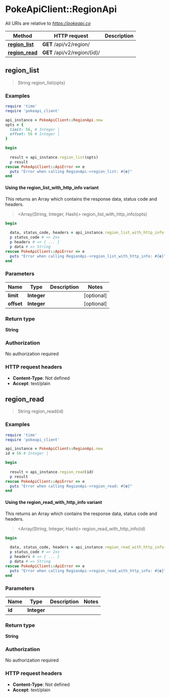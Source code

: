 # PokeApiClient::RegionApi

All URIs are relative to *https://pokeapi.co*

| Method | HTTP request | Description |
| ------ | ------------ | ----------- |
| [**region_list**](RegionApi.md#region_list) | **GET** /api/v2/region/ |  |
| [**region_read**](RegionApi.md#region_read) | **GET** /api/v2/region/{id}/ |  |


## region_list

> String region_list(opts)



### Examples

```ruby
require 'time'
require 'pokeapi_client'

api_instance = PokeApiClient::RegionApi.new
opts = {
  limit: 56, # Integer | 
  offset: 56 # Integer | 
}

begin
  
  result = api_instance.region_list(opts)
  p result
rescue PokeApiClient::ApiError => e
  puts "Error when calling RegionApi->region_list: #{e}"
end
```

#### Using the region_list_with_http_info variant

This returns an Array which contains the response data, status code and headers.

> <Array(String, Integer, Hash)> region_list_with_http_info(opts)

```ruby
begin
  
  data, status_code, headers = api_instance.region_list_with_http_info(opts)
  p status_code # => 2xx
  p headers # => { ... }
  p data # => String
rescue PokeApiClient::ApiError => e
  puts "Error when calling RegionApi->region_list_with_http_info: #{e}"
end
```

### Parameters

| Name | Type | Description | Notes |
| ---- | ---- | ----------- | ----- |
| **limit** | **Integer** |  | [optional] |
| **offset** | **Integer** |  | [optional] |

### Return type

**String**

### Authorization

No authorization required

### HTTP request headers

- **Content-Type**: Not defined
- **Accept**: text/plain


## region_read

> String region_read(id)



### Examples

```ruby
require 'time'
require 'pokeapi_client'

api_instance = PokeApiClient::RegionApi.new
id = 56 # Integer | 

begin
  
  result = api_instance.region_read(id)
  p result
rescue PokeApiClient::ApiError => e
  puts "Error when calling RegionApi->region_read: #{e}"
end
```

#### Using the region_read_with_http_info variant

This returns an Array which contains the response data, status code and headers.

> <Array(String, Integer, Hash)> region_read_with_http_info(id)

```ruby
begin
  
  data, status_code, headers = api_instance.region_read_with_http_info(id)
  p status_code # => 2xx
  p headers # => { ... }
  p data # => String
rescue PokeApiClient::ApiError => e
  puts "Error when calling RegionApi->region_read_with_http_info: #{e}"
end
```

### Parameters

| Name | Type | Description | Notes |
| ---- | ---- | ----------- | ----- |
| **id** | **Integer** |  |  |

### Return type

**String**

### Authorization

No authorization required

### HTTP request headers

- **Content-Type**: Not defined
- **Accept**: text/plain

